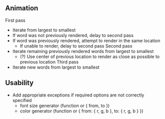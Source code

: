 ## Animation

First pass
- Iterate from largest to smallest
- If word was not previously rendered, delay to second pass
- If word was previously rendered, attempt to render in the same location
  - If unable to render, delay to second pass
Second pass
- Iterate remaining previously rendered words from largest to smallest
  - (?) Use center of previous location to render as close as possible to previous location
Third pass
- Iterate new words from largest to smallest

## Usability

- Add appropriate exceptions if required options are not correctly specified
  - font size generator (function or { from, to })
  - color generator (function or { from: { r, g, b }, to: { r, g, b } })